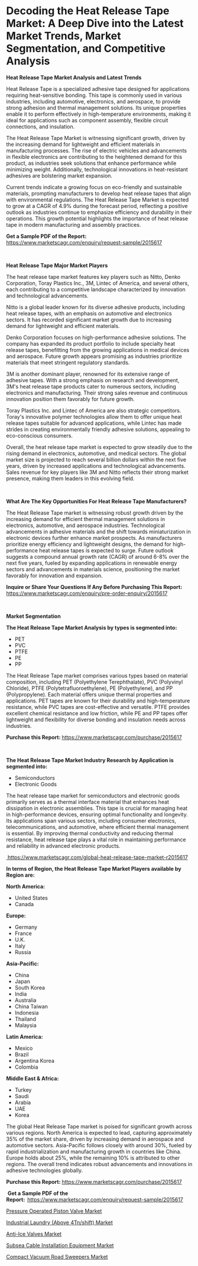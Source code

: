 <p><h1>Decoding the Heat Release Tape Market: A Deep Dive into the Latest Market Trends, Market Segmentation, and Competitive Analysis</h1></p><p><strong>Heat Release Tape Market Analysis and Latest Trends</strong></p>
<p><p>Heat Release Tape is a specialized adhesive tape designed for applications requiring heat-sensitive bonding. This tape is commonly used in various industries, including automotive, electronics, and aerospace, to provide strong adhesion and thermal management solutions. Its unique properties enable it to perform effectively in high-temperature environments, making it ideal for applications such as component assembly, flexible circuit connections, and insulation.</p><p>The Heat Release Tape Market is witnessing significant growth, driven by the increasing demand for lightweight and efficient materials in manufacturing processes. The rise of electric vehicles and advancements in flexible electronics are contributing to the heightened demand for this product, as industries seek solutions that enhance performance while minimizing weight. Additionally, technological innovations in heat-resistant adhesives are bolstering market expansion.</p><p>Current trends indicate a growing focus on eco-friendly and sustainable materials, prompting manufacturers to develop heat release tapes that align with environmental regulations. The Heat Release Tape Market is expected to grow at a CAGR of 4.9% during the forecast period, reflecting a positive outlook as industries continue to emphasize efficiency and durability in their operations. This growth potential highlights the importance of heat release tape in modern manufacturing and assembly practices.</p></p>
<p><strong>Get a Sample PDF of the Report:&nbsp;</strong> <a href="https://www.marketscagr.com/enquiry/request-sample/2015617?utm_campaign=3001&utm_medium=2&utm_source=Github&utm_content=ia&utm_term=29032025&utm_id=heat-release-tape">https://www.marketscagr.com/enquiry/request-sample/2015617</a></p>
<p>&nbsp;</p>
<p><strong>Heat Release Tape Major Market Players</strong></p>
<p><p>The heat release tape market features key players such as Nitto, Denko Corporation, Toray Plastics Inc., 3M, Lintec of America, and several others, each contributing to a competitive landscape characterized by innovation and technological advancements.</p><p>Nitto is a global leader known for its diverse adhesive products, including heat release tapes, with an emphasis on automotive and electronics sectors. It has recorded significant market growth due to increasing demand for lightweight and efficient materials.</p><p>Denko Corporation focuses on high-performance adhesive solutions. The company has expanded its product portfolio to include specialty heat release tapes, benefitting from the growing applications in medical devices and aerospace. Future growth appears promising as industries prioritize materials that meet stringent regulatory standards.</p><p>3M is another dominant player, renowned for its extensive range of adhesive tapes. With a strong emphasis on research and development, 3M's heat release tape products cater to numerous sectors, including electronics and manufacturing. Their strong sales revenue and continuous innovation position them favorably for future growth.</p><p>Toray Plastics Inc. and Lintec of America are also strategic competitors. Toray's innovative polymer technologies allow them to offer unique heat release tapes suitable for advanced applications, while Lintec has made strides in creating environmentally friendly adhesive solutions, appealing to eco-conscious consumers.</p><p>Overall, the heat release tape market is expected to grow steadily due to the rising demand in electronics, automotive, and medical sectors. The global market size is projected to reach several billion dollars within the next five years, driven by increased applications and technological advancements. Sales revenue for key players like 3M and Nitto reflects their strong market presence, making them leaders in this evolving field.</p></p>
<p>&nbsp;</p>
<p><strong>What Are The Key Opportunities For Heat Release Tape Manufacturers?</strong></p>
<p><p>The Heat Release Tape market is witnessing robust growth driven by the increasing demand for efficient thermal management solutions in electronics, automotive, and aerospace industries. Technological advancements in adhesive materials and the shift towards miniaturization in electronic devices further enhance market prospects. As manufacturers prioritize energy efficiency and lightweight designs, the demand for high-performance heat release tapes is expected to surge. Future outlook suggests a compound annual growth rate (CAGR) of around 6-8% over the next five years, fueled by expanding applications in renewable energy sectors and advancements in materials science, positioning the market favorably for innovation and expansion.</p></p>
<p><strong>Inquire or Share Your Questions If Any Before Purchasing This Report:</strong> <a href="https://www.marketscagr.com/enquiry/pre-order-enquiry/2015617?utm_campaign=3001&utm_medium=2&utm_source=Github&utm_content=ia&utm_term=29032025&utm_id=heat-release-tape">https://www.marketscagr.com/enquiry/pre-order-enquiry/2015617</a></p>
<p>&nbsp;</p>
<p><strong>Market Segmentation</strong></p>
<p><strong>The Heat Release Tape Market Analysis by types is segmented into:</strong></p>
<p><ul><li>PET</li><li>PVC</li><li>PTFE</li><li>PE</li><li>PP</li></ul></p>
<p><p>The Heat Release Tape market comprises various types based on material composition, including PET (Polyethylene Terephthalate), PVC (Polyvinyl Chloride), PTFE (Polytetrafluoroethylene), PE (Polyethylene), and PP (Polypropylene). Each material offers unique thermal properties and applications. PET tapes are known for their durability and high-temperature resistance, while PVC tapes are cost-effective and versatile. PTFE provides excellent chemical resistance and low friction, while PE and PP tapes offer lightweight and flexibility for diverse bonding and insulation needs across industries.</p></p>
<p><strong>Purchase this Report:&nbsp;</strong><a href="https://www.marketscagr.com/purchase/2015617?utm_campaign=3001&utm_medium=2&utm_source=Github&utm_content=ia&utm_term=29032025&utm_id=heat-release-tape">https://www.marketscagr.com/purchase/2015617</a></p>
<p>&nbsp;</p>
<p><strong>The Heat Release Tape Market Industry Research by Application is segmented into:</strong></p>
<p><ul><li>Semiconductors</li><li>Electronic Goods</li></ul></p>
<p><p>The heat release tape market for semiconductors and electronic goods primarily serves as a thermal interface material that enhances heat dissipation in electronic assemblies. This tape is crucial for managing heat in high-performance devices, ensuring optimal functionality and longevity. Its applications span various sectors, including consumer electronics, telecommunications, and automotive, where efficient thermal management is essential. By improving thermal conductivity and reducing thermal resistance, heat release tape plays a vital role in maintaining performance and reliability in advanced electronic products.</p></p>
<p><a href="https://www.marketscagr.com/global-heat-release-tape-market-r2015617?utm_campaign=3001&utm_medium=2&utm_source=Github&utm_content=ia&utm_term=29032025&utm_id=heat-release-tape">&nbsp;https://www.marketscagr.com/global-heat-release-tape-market-r2015617</a></p>
<p><strong>In terms of Region, the Heat Release Tape Market Players available by Region are:</strong></p>
<p>
    <p> <strong> North America: </strong>
        <ul>
            <li>United States</li>
            <li>Canada</li>
        </ul>
        </p> 
    <p> <strong> Europe: </strong>
        <ul>
            <li>Germany</li>
            <li>France</li>
            <li>U.K.</li>
            <li>Italy</li>
            <li>Russia</li>
        </ul>
        </p> 
    <p> <strong> Asia-Pacific: </strong>
        <ul>
            <li>China</li>
            <li>Japan</li>
            <li>South Korea</li>
            <li>India</li>
            <li>Australia</li>
            <li>China Taiwan</li>
            <li>Indonesia</li>
            <li>Thailand</li>
            <li>Malaysia</li>
        </ul>
        </p> 
    <p> <strong> Latin America: </strong>
        <ul>
            <li>Mexico</li>
            <li>Brazil</li>
            <li>Argentina Korea</li>
            <li>Colombia</li>
        </ul>
        </p> 
    <p> <strong> Middle East & Africa: </strong>
        <ul>
            <li>Turkey</li>
            <li>Saudi</li>
            <li>Arabia</li>
            <li>UAE</li>
            <li>Korea</li>
        </ul>
    </p>
    </p>
<p><p>The global Heat Release Tape market is poised for significant growth across various regions. North America is expected to lead, capturing approximately 35% of the market share, driven by increasing demand in aerospace and automotive sectors. Asia-Pacific follows closely with around 30%, fueled by rapid industrialization and manufacturing growth in countries like China. Europe holds about 25%, while the remaining 10% is attributed to other regions. The overall trend indicates robust advancements and innovations in adhesive technologies globally.</p></p>
<p><strong>Purchase this Report: </strong><a href="https://www.marketscagr.com/purchase/2015617?utm_campaign=3001&utm_medium=2&utm_source=Github&utm_content=ia&utm_term=29032025&utm_id=heat-release-tape">https://www.marketscagr.com/purchase/2015617</a></p>
<p>&nbsp;<strong>Get a Sample PDF of the Report:&nbsp;&nbsp;</strong><a href="https://www.marketscagr.com/enquiry/request-sample/2015617?utm_campaign=3001&utm_medium=2&utm_source=Github&utm_content=ia&utm_term=29032025&utm_id=heat-release-tape">https://www.marketscagr.com/enquiry/request-sample/2015617</a></p>
<p><strong></strong></p>
<p><p><a href="https://www.linkedin.com/pulse/pressure-operated-piston-valve-market-development-top-players-j3jde?utm_campaign=3001&utm_medium=2&utm_source=Github&utm_content=ia&utm_term=29032025&utm_id=heat-release-tape">Pressure Operated Piston Valve Market</a></p><p><a href="https://www.linkedin.com/pulse/forecast-industrial-laundry-above-4tnshift-market-from-gme1e?utm_campaign=3001&utm_medium=2&utm_source=Github&utm_content=ia&utm_term=29032025&utm_id=heat-release-tape">Industrial Laundry (Above 4Tn/shift) Market</a></p><p><a href="https://www.linkedin.com/pulse/in-depth-analysis-anti-ice-valves-market-size-share-n2aic?utm_campaign=3001&utm_medium=2&utm_source=Github&utm_content=ia&utm_term=29032025&utm_id=heat-release-tape">Anti-Ice Valves Market</a></p><p><a href="https://www.linkedin.com/pulse/insightful-analysis-subsea-cable-installation-equipment-market-bhxrc?utm_campaign=3001&utm_medium=2&utm_source=Github&utm_content=ia&utm_term=29032025&utm_id=heat-release-tape">Subsea Cable Installation Equipment Market</a></p><p><a href="https://www.linkedin.com/pulse/forecasting-trends-compact-vacuum-road-sweepers-market-0lnec?utm_campaign=3001&utm_medium=2&utm_source=Github&utm_content=ia&utm_term=29032025&utm_id=heat-release-tape">Compact Vacuum Road Sweepers Market</a></p></p>